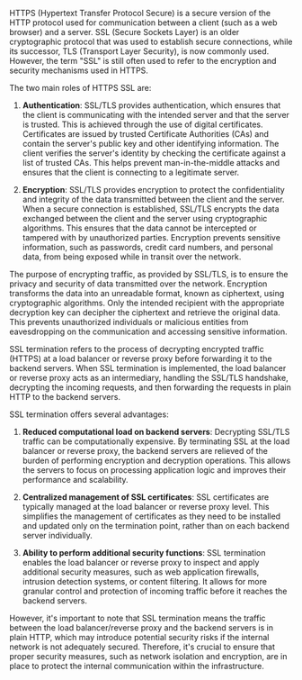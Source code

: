 HTTPS (Hypertext Transfer Protocol Secure) is a secure version of the HTTP protocol used for communication between a client (such as a web browser) and a server. SSL (Secure Sockets Layer) is an older cryptographic protocol that was used to establish secure connections, while its successor, TLS (Transport Layer Security), is now commonly used. However, the term "SSL" is still often used to refer to the encryption and security mechanisms used in HTTPS.

The two main roles of HTTPS SSL are:

1. **Authentication**: SSL/TLS provides authentication, which ensures that the client is communicating with the intended server and that the server is trusted. This is achieved through the use of digital certificates. Certificates are issued by trusted Certificate Authorities (CAs) and contain the server's public key and other identifying information. The client verifies the server's identity by checking the certificate against a list of trusted CAs. This helps prevent man-in-the-middle attacks and ensures that the client is connecting to a legitimate server.

2. **Encryption**: SSL/TLS provides encryption to protect the confidentiality and integrity of the data transmitted between the client and the server. When a secure connection is established, SSL/TLS encrypts the data exchanged between the client and the server using cryptographic algorithms. This ensures that the data cannot be intercepted or tampered with by unauthorized parties. Encryption prevents sensitive information, such as passwords, credit card numbers, and personal data, from being exposed while in transit over the network.

The purpose of encrypting traffic, as provided by SSL/TLS, is to ensure the privacy and security of data transmitted over the network. Encryption transforms the data into an unreadable format, known as ciphertext, using cryptographic algorithms. Only the intended recipient with the appropriate decryption key can decipher the ciphertext and retrieve the original data. This prevents unauthorized individuals or malicious entities from eavesdropping on the communication and accessing sensitive information.

SSL termination refers to the process of decrypting encrypted traffic (HTTPS) at a load balancer or reverse proxy before forwarding it to the backend servers. When SSL termination is implemented, the load balancer or reverse proxy acts as an intermediary, handling the SSL/TLS handshake, decrypting the incoming requests, and then forwarding the requests in plain HTTP to the backend servers.

SSL termination offers several advantages:

1. **Reduced computational load on backend servers**: Decrypting SSL/TLS traffic can be computationally expensive. By terminating SSL at the load balancer or reverse proxy, the backend servers are relieved of the burden of performing encryption and decryption operations. This allows the servers to focus on processing application logic and improves their performance and scalability.

2. **Centralized management of SSL certificates**: SSL certificates are typically managed at the load balancer or reverse proxy level. This simplifies the management of certificates as they need to be installed and updated only on the termination point, rather than on each backend server individually.

3. **Ability to perform additional security functions**: SSL termination enables the load balancer or reverse proxy to inspect and apply additional security measures, such as web application firewalls, intrusion detection systems, or content filtering. It allows for more granular control and protection of incoming traffic before it reaches the backend servers.

However, it's important to note that SSL termination means the traffic between the load balancer/reverse proxy and the backend servers is in plain HTTP, which may introduce potential security risks if the internal network is not adequately secured. Therefore, it's crucial to ensure that proper security measures, such as network isolation and encryption, are in place to protect the internal communication within the infrastructure.
